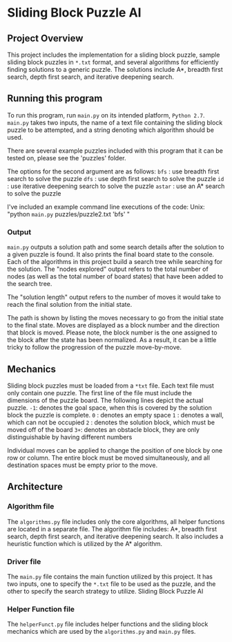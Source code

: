 ﻿
# Sliding Block Puzzle AI

## Project Overview
This project includes the implementation for a sliding block puzzle, sample
sliding block puzzles in ```*.txt``` format, and several algorithms for
efficiently finding solutions to a generic puzzle. The solutions include A*,
breadth first search, depth first search, and iterative deepening search. 

## Running this program
To run this program, run ```main.py``` on its intended platform, ```Python 2.7```.
```main.py``` takes two inputs, the name of a text file containing the sliding
block puzzle to be attempted, and a string denoting which algorithm should
be used.

There are several example puzzles included with this program that it can be
tested on, please see the 'puzzles' folder.

The options for the second argument are as follows:
```bfs```     :  use breadth first search to solve the puzzle
```dfs```     :  use depth first search to solve the puzzle
```id```       :  use iterative deepening search to solve the puzzle
```astar``` :  use an A* search to solve the puzzle

I've included an example command line executions of the code:
Unix: "python ``main.py`` puzzles/puzzle2.txt 'bfs' "

### Output 
 ```main.py``` outputs a solution path and some search details after the solution to a given puzzle is found. It also prints the final board state to the console. 
Each of the algorithms in this project build a search tree while searching for the solution. The "nodes explored" output refers to the total number of nodes (as well as the total number of board states) that have been added to the search tree.

The "solution length" output refers to the number of moves it would take to reach the final solution from the initial state. 

The path is shown by listing the moves necessary to go from the initial state to the final state. Moves are displayed as a block number and the direction that block is moved. Please note, the block number is the one assigned to the block after the state has been normalized. As a result, it can be a little tricky to follow the progression of the puzzle move-by-move.



## Mechanics
Sliding block puzzles must be loaded from a ```*txt``` file. Each text file must
only contain one puzzle. The first line of the file must include the
dimensions of the puzzle board. The following lines depict the actual
puzzle. 
```-1```: denotes the goal space, when this is covered by the solution block the puzzle is complete.
```0``` : denotes an empty space
```1``` : denotes a wall, which can not be occupied
```2``` : denotes the solution block, which must be moved off of the board
```3+```: denotes an obstacle block, they are only distinguishable by having
		different numbers

Individual moves can be applied to change the position of one block by one
row or column. The entire block must be moved simultaneously, and all
destination spaces must be empty prior to the move. 

## Architecture

### Algorithm file
The ```algorithms.py``` file includes only the core algorithms, all helper
functions are located in a separate file. The algorithm file includes: A*,
breadth first search, depth first search, and iterative deepening search. It
also includes a heuristic function which is utilized by the A* algorithm. 

### Driver file
The ```main.py``` file contains the main function utilized by this project.
It has two inputs, one to specify the ```*.txt``` file to be used as the puzzle,
and the other to specify the search strategy to utilize. 
Sliding Block Puzzle AI

### Helper Function file
The ```helperFunct.py``` file includes helper functions and the sliding block
mechanics which are used by the ```algorithms.py``` and ```main.py``` files. 



